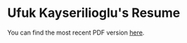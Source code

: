 # Ufuk Kayserilioglu's Resume

You can find the most recent PDF version [here](http://ufuk-kayserilioglu-resume.s3.amazonaws.com/master/Ufuk-Kayserilioglu-Resume.pdf).
